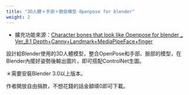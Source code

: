 ```yaml
---
title: "3D人體＋手部＋臉部模型 Openpose for blender"
weight: 2
---
```


- 擴充功能來源：[Character bones that look like Openpose for blender _ Ver_8.1 Depth+Canny+Landmark+MediaPipeFace+finger](https://toyxyz.gumroad.com/l/ciojz)

設計給Blender使用的3D人體模型，整合OpenPose和手部、臉部的模型，在Blender內擺好姿勢後輸出圖片，即可搭配ControlNet生圖。

＊需要安裝Blender 3.0以上版本。

作者開放自由捐款，不想花錢的話金額填0即可下載。
